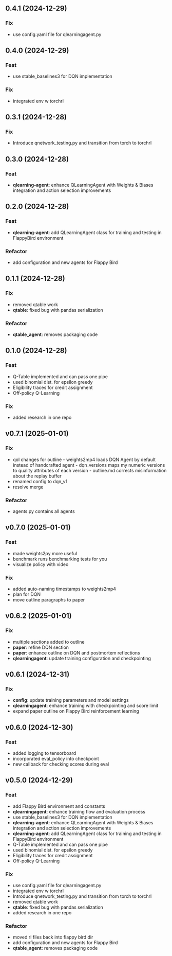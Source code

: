 ## 0.4.1 (2024-12-29)

### Fix

- use config.yaml file for qlearningagent.py

## 0.4.0 (2024-12-29)

### Feat

- use stable_baselines3 for DQN implementation

### Fix

- integrated env w torchrl

## 0.3.1 (2024-12-28)

### Fix

- Introduce qnetwork_testing.py and transition from torch to torchrl

## 0.3.0 (2024-12-28)

### Feat

- **qlearning-agent**: enhance QLearningAgent with Weights & Biases integration and action selection improvements

## 0.2.0 (2024-12-28)

### Feat

- **qlearning-agent**: add QLearningAgent class for training and testing in FlappyBird environment

### Refactor

- add configuration and new agents for Flappy Bird

## 0.1.1 (2024-12-28)

### Fix

- removed qtable work
- **qtable**: fixed bug with pandas serialization

### Refactor

- **qtable_agent**: removes packaging code

## 0.1.0 (2024-12-28)

### Feat

- Q-Table implemented and can pass one pipe
- used binomial dist. for epsilon greedy
- Eligibility traces for credit assignment
- Off-policy Q-Learning

### Fix

- added research in one repo

## v0.7.1 (2025-01-01)

### Fix

- qol changes for outline - weights2mp4 loads DQN Agent by default instead of handcrafted agent - dqn_versions maps my numeric versions to quality attributes of each version - outline.md corrects misinformation about the replay buffer
- renamed config to dqn_v1
- resolve merge

### Refactor

- agents.py contains all agents

## v0.7.0 (2025-01-01)

### Feat

- made weights2py more useful
- benchmark runs benchmarking tests for you
- visualize policy with video

### Fix

- added auto-naming timestamps to weights2mp4
- plan for DQN
- move outline paragraphs to paper

## v0.6.2 (2025-01-01)

### Fix

- multiple sections added to outline
- **paper**: refine DQN section
- **paper**: enhance outline on DQN and postmortem reflections
- **qlearningagent**: update training configuration and checkpointing

## v0.6.1 (2024-12-31)

### Fix

- **config**: update training parameters and model settings
- **qlearningagent**: enhance training with checkpointing and score limit
- expand paper outline on Flappy Bird reinforcement learning

## v0.6.0 (2024-12-30)

### Feat

- added logging to tensorboard
- incorporated eval_policy into checkpoint
- new callback for checking scores during eval

## v0.5.0 (2024-12-29)

### Feat

- add Flappy Bird environment and constants
- **qlearningagent**: enhance training flow and evaluation process
- use stable_baselines3 for DQN implementation
- **qlearning-agent**: enhance QLearningAgent with Weights & Biases integration and action selection improvements
- **qlearning-agent**: add QLearningAgent class for training and testing in FlappyBird environment
- Q-Table implemented and can pass one pipe
- used binomial dist. for epsilon greedy
- Eligibility traces for credit assignment
- Off-policy Q-Learning

### Fix

- use config.yaml file for qlearningagent.py
- integrated env w torchrl
- Introduce qnetwork_testing.py and transition from torch to torchrl
- removed qtable work
- **qtable**: fixed bug with pandas serialization
- added research in one repo

### Refactor

- moved rl files back into flappy bird dir
- add configuration and new agents for Flappy Bird
- **qtable_agent**: removes packaging code
